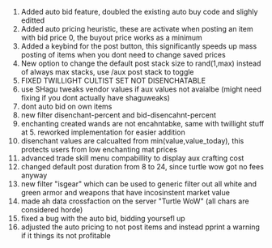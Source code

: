 1. Added auto bid feature, doubled the existing auto buy code and slighly editted
2. Added auto pricing heuristic, these are activate when posting an item with bid price 0, the buyout price works as a minimum
3. Added a keybind for the post button, this significantly speeds up mass posting of items when you dont need to change saved prices
4. New option to change the default post stack size to rand(1,max) instead of always max stacks, use /aux post stack to toggle
5. FIXED TWILLIGHT CULTIST SET NOT DISENCHATABLE
6. use SHagu tweaks vendor values if aux values not avaialbe (might need fixing if you dont actually have shaguweaks)
7. dont auto bid on own items
8. new filter disenchant-percent and bid-disencahnt-percent
9. enchanting created wands are not encahntabke, same with twillight stuff at 5. reworked implementation for easier addition
10. disenchant values are calcualted from min(value,value_today), this protects users from low enchanting mat prices
11. advanced trade skill menu compabillity to display aux crafting cost
12. changed default post duration from 8 to 24, since turtle wow got no fees anyway
13. new filter "isgear" which can be used to generic filter out all white and green armor and weapons that have incosinstent market value
14. made ah data crossfaction on the server "Turtle WoW" (all chars are considered horde)
15. fixed a bug with the auto bid, bidding yoursefl up
16. adjusted the auto pricing to not post items and instead pprint a warning if it things its not profitable